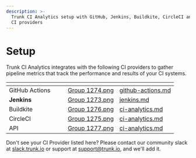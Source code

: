 ```yaml
---
description: >-
  Trunk CI Analytics setup with GitHub, Jenkins, Buildkite, CircleCI and other
  CI providers
---
```


# Setup

Trunk CI Analytics integrates with the following CI providers to gather pipeline metrics that track the performance and results of your CI systems.&#x20;

<table data-column-title-hidden data-view="cards"><thead><tr><th></th><th data-hidden></th><th data-hidden></th><th data-hidden data-card-cover data-type="files"></th><th data-hidden data-card-target data-type="content-ref"></th></tr></thead><tbody><tr><td>GitHub Actions</td><td></td><td></td><td><a href="../../.gitbook/assets/Group 1274.png">Group 1274.png</a></td><td><a href="github-actions.md">github-actions.md</a></td></tr><tr><td><strong>Jenkins</strong></td><td></td><td></td><td><a href="../../.gitbook/assets/Group 1273.png">Group 1273.png</a></td><td><a href="jenkins.md">jenkins.md</a></td></tr><tr><td>Buildkite</td><td></td><td></td><td><a href="../../.gitbook/assets/Group 1276.png">Group 1276.png</a></td><td><a href="../../apis/ci-analytics.md">ci-analytics.md</a></td></tr><tr><td>CircleCI</td><td></td><td></td><td><a href="../../.gitbook/assets/Group 1275.png">Group 1275.png</a></td><td><a href="../../apis/ci-analytics.md">ci-analytics.md</a></td></tr><tr><td>API</td><td></td><td></td><td><a href="../../.gitbook/assets/Group 1277.png">Group 1277.png</a></td><td><a href="../../apis/ci-analytics.md">ci-analytics.md</a></td></tr></tbody></table>

Don't see your CI Provider listed here? Please contact our community slack at [slack.trunk.io](https://slack.trunk.io) or support at [support@trunk.io](mailto:support@trunk.io), and we'll add it.

